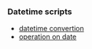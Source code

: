 ### Datetime scripts

* [datetime convertion](./scripts/datetime/datetimeConvertion.py)
* [operation on date](./scripts/datetime/dateOperation.py)